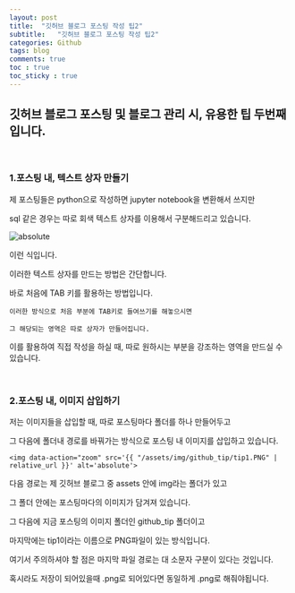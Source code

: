 ```yaml
---
layout: post
title:  "깃허브 블로그 포스팅 작성 팁2"
subtitle:   "깃허브 블로그 포스팅 작성 팁2"
categories: Github
tags: blog
comments: true
toc : true
toc_sticky : true
---
```


## 깃허브 블로그 포스팅 및 블로그 관리 시, 유용한 팁 두번째 입니다.

<br/>

### 1.포스팅 내, 텍스트 상자 만들기

제 포스팅들은 python으로 작성하면 jupyter notebook을 변환해서 쓰지만

sql 같은 경우는 따로 회색 텍스트 상자를 이용해서 구분해드리고 있습니다.

<img data-action="zoom" src='{{ "/assets/img/github_tip/tip1.PNG" | relative_url }}' alt='absolute'>

이런 식입니다.

이러한 텍스트 상자를 만드는 방법은 간단합니다.

바로 처음에 TAB 키를 활용하는 방법입니다.

    이러한 방식으로 처음 부분에 TAB키로 들여쓰기를 해놓으시면

    그 해당되는 영역은 따로 상자가 만들어집니다.

이를 활용하여 직접 작성을 하실 때, 따로 원하시는 부분을 강조하는 영역을 만드실 수 있습니다.

<br/>

### 2.포스팅 내, 이미지 삽입하기

저는 이미지들을 삽입할 때, 따로 포스팅마다 폴더를 하나 만들어두고

그 다음에 폴더내 경로를 바꿔가는 방식으로 포스팅 내 이미지를 삽입하고 있습니다.

    <img data-action="zoom" src='{{ "/assets/img/github_tip/tip1.PNG" | relative_url }}' alt='absolute'>

다음 경로는 제 깃허브 블로그 중 assets 안에 img라는 폴더가 있고

그 폴더 안에는 포스팅마다의 이미지가 담겨져 있습니다.

그 다음에 지금 포스팅의 이미지 폴더인 github_tip 폴더이고

마지막에는 tip1이라는 이름으로 PNG파일이 있는 방식입니다.

여기서 주의하셔야 할 점은 마지막 파일 경로는 대 소문자 구분이 있다는 것입니다.

혹시라도 저장이 되어있을때 .png로 되어있다면 동일하게 .png로 해줘야됩니다.